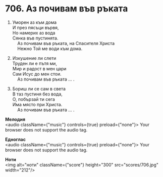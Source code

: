# 706. Аз почивам във ръката  

1. Уморен аз към дома  
И през пясъци вървя,  
Но намерих аз вода  
Сянка във пустинята.  
    Аз почивам във ръката, на Спасителя Христа  
    Нежно Той ме води към дома.  

2. Изкушение ли слети  
Труден ли е пътя ми,  
Мир и радост в мен цари  
Сам Исус до мен стои.  
    Аз почивам във ръката ... .  

3. Бориш ли се сам в света  
В таз пустиня без вода,  
О, побързай ти сега  
Има място при Христа.  
    Аз почивам във ръката ... .  

__Мелодия__  
<audio className={"music"} controls={true} preload={"none"}><source src="mp3/706.mp3" type="audio/mpeg"/>
Your browser does not support the audio tag.
</audio>  

__Едноглас__  
<audio className={"music"} controls={true} preload={"none"}><source src="transp/706.mp3" type="audio/mpeg"/>
Your browser does not support the audio tag.
</audio>  

__Ноти__  
<img alt="ноти" className={"score"} height="300" src="scores/706.jpg" width="212"/>
